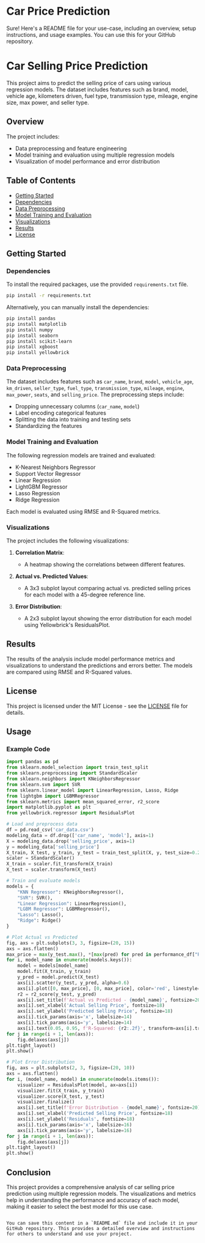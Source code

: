 # Car Price Prediction

Sure! Here's a README file for your use-case, including an overview, setup instructions, and usage examples. You can use this for your GitHub repository.

# Car Selling Price Prediction

This project aims to predict the selling price of cars using various regression models. The dataset includes features such as brand, model, vehicle age, kilometers driven, fuel type, transmission type, mileage, engine size, max power, and seller type.

## Overview

The project includes:
- Data preprocessing and feature engineering
- Model training and evaluation using multiple regression models
- Visualization of model performance and error distribution

## Table of Contents

- [Getting Started](#getting-started)
- [Dependencies](#dependencies)
- [Data Preprocessing](#data-preprocessing)
- [Model Training and Evaluation](#model-training-and-evaluation)
- [Visualizations](#visualizations)
- [Results](#results)
- [License](#license)

## Getting Started

### Dependencies

To install the required packages, use the provided `requirements.txt` file.

```bash
pip install -r requirements.txt
```

Alternatively, you can manually install the dependencies:

```bash
pip install pandas
pip install matplotlib
pip install numpy
pip install seaborn
pip install scikit-learn
pip install xgboost
pip install yellowbrick
```

### Data Preprocessing

The dataset includes features such as `car_name`, `brand`, `model`, `vehicle_age`, `km_driven`, `seller_type`, `fuel_type`, `transmission_type`, `mileage`, `engine`, `max_power`, `seats`, and `selling_price`. The preprocessing steps include:

- Dropping unnecessary columns (`car_name`, `model`)
- Label encoding categorical features
- Splitting the data into training and testing sets
- Standardizing the features

### Model Training and Evaluation

The following regression models are trained and evaluated:

- K-Nearest Neighbors Regressor
- Support Vector Regressor
- Linear Regression
- LightGBM Regressor
- Lasso Regression
- Ridge Regression

Each model is evaluated using RMSE and R-Squared metrics.

### Visualizations

The project includes the following visualizations:

1. **Correlation Matrix**:
   - A heatmap showing the correlations between different features.

2. **Actual vs. Predicted Values**:
   - A 3x3 subplot layout comparing actual vs. predicted selling prices for each model with a 45-degree reference line.

3. **Error Distribution**:
   - A 2x3 subplot layout showing the error distribution for each model using Yellowbrick's ResidualsPlot.

## Results

The results of the analysis include model performance metrics and visualizations to understand the predictions and errors better. The models are compared using RMSE and R-Squared values.

## License

This project is licensed under the MIT License - see the [LICENSE](LICENSE) file for details.

## Usage

### Example Code

```python
import pandas as pd
from sklearn.model_selection import train_test_split
from sklearn.preprocessing import StandardScaler
from sklearn.neighbors import KNeighborsRegressor
from sklearn.svm import SVR
from sklearn.linear_model import LinearRegression, Lasso, Ridge
from lightgbm import LGBMRegressor
from sklearn.metrics import mean_squared_error, r2_score
import matplotlib.pyplot as plt
from yellowbrick.regressor import ResidualsPlot

# Load and preprocess data
df = pd.read_csv('car_data.csv')
modeling_data = df.drop(['car_name', 'model'], axis=1)
X = modeling_data.drop('selling_price', axis=1)
y = modeling_data['selling_price']
X_train, X_test, y_train, y_test = train_test_split(X, y, test_size=0.2, random_state=42)
scaler = StandardScaler()
X_train = scaler.fit_transform(X_train)
X_test = scaler.transform(X_test)

# Train and evaluate models
models = {
    "KNN Regressor": KNeighborsRegressor(),
    "SVR": SVR(),
    "Linear Regression": LinearRegression(),
    "LGBM Regressor": LGBMRegressor(),
    "Lasso": Lasso(),
    "Ridge": Ridge()
}

# Plot Actual vs Predicted
fig, axs = plt.subplots(3, 3, figsize=(20, 15))
axs = axs.flatten()
max_price = max(y_test.max(), *[max(pred) for pred in performance_df["Predictions"]])
for i, model_name in enumerate(models.keys()):
    model = models[model_name]
    model.fit(X_train, y_train)
    y_pred = model.predict(X_test)
    axs[i].scatter(y_test, y_pred, alpha=0.6)
    axs[i].plot([0, max_price], [0, max_price], color='red', linestyle='--', linewidth=2)
    r2 = r2_score(y_test, y_pred)
    axs[i].set_title(f'Actual vs Predicted - {model_name}', fontsize=20)
    axs[i].set_xlabel('Actual Selling Price', fontsize=18)
    axs[i].set_ylabel('Predicted Selling Price', fontsize=18)
    axs[i].tick_params(axis='x', labelsize=14)
    axs[i].tick_params(axis='y', labelsize=14)
    axs[i].text(0.05, 0.95, f'R-Squared: {r2:.2f}', transform=axs[i].transAxes, fontsize=15, verticalalignment='top', bbox=dict(facecolor='white', alpha=0.7))
for j in range(i + 1, len(axs)):
    fig.delaxes(axs[j])
plt.tight_layout()
plt.show()

# Plot Error Distribution
fig, axs = plt.subplots(2, 3, figsize=(20, 10))
axs = axs.flatten()
for i, (model_name, model) in enumerate(models.items()):
    visualizer = ResidualsPlot(model, ax=axs[i])
    visualizer.fit(X_train, y_train)
    visualizer.score(X_test, y_test)
    visualizer.finalize()
    axs[i].set_title(f'Error Distribution - {model_name}', fontsize=20)
    axs[i].set_xlabel('Predicted Selling Price', fontsize=18)
    axs[i].set_ylabel('Residuals', fontsize=18)
    axs[i].tick_params(axis='x', labelsize=16)
    axs[i].tick_params(axis='y', labelsize=16)
for j in range(i + 1, len(axs)):
    fig.delaxes(axs[j])
plt.tight_layout()
plt.show()
```

## Conclusion

This project provides a comprehensive analysis of car selling price prediction using multiple regression models. The visualizations and metrics help in understanding the performance and accuracy of each model, making it easier to select the best model for this use case.
```

You can save this content in a `README.md` file and include it in your GitHub repository. This provides a detailed overview and instructions for others to understand and use your project.

